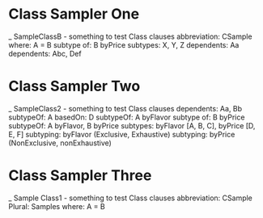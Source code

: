 
# Class Sampler One
_ SampleClassB - something to test Class clauses
abbreviation: CSample
where: A = B
subtype of: B byPrice
subtypes: X, Y, Z 
dependents: Aa
dependents: Abc, Def
# Class Sampler Two
_ SampleClass2 - something to test Class clauses
dependents: Aa, Bb
subtypeOf: A
basedOn: D
subtypeOf: A byFlavor
subtype of: B byPrice
subtypeOf: A byFlavor, B byPrice
subtypes: byFlavor [A, B, C], byPrice [D, E, F]
subtyping: byFlavor (Exclusive, Exhaustive)
subtyping: byPrice (NonExclusive, nonExhaustive)
# Class Sampler Three
_ Sample Class1 - something to test Class clauses
abbreviation: CSample
Plural: Samples
where: A = B